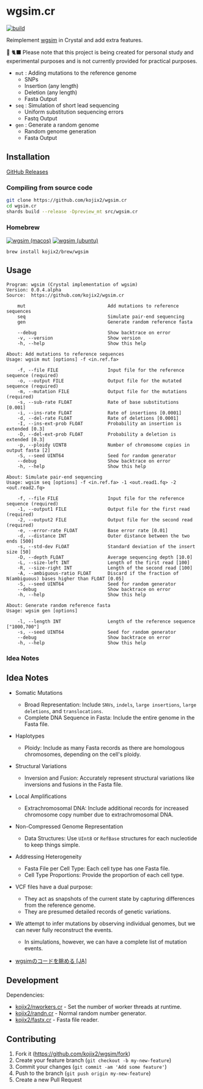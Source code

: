 # wgsim.cr

[![build](https://github.com/kojix2/wgsim.cr/actions/workflows/build.yml/badge.svg)](https://github.com/kojix2/wgsim.cr/actions/workflows/build.yml)

Reimplement [wgsim](https://github.com/lh3/wgsim) in Crystal and add extra features.

:yarn: :black_cat: Please note that this project is being created for personal study and experimental purposes and is not currently provided for practical purposes.

- `mut` : Adding mutations to the reference genome
  - SNPs
  - Insertion (any length)
  - Deletion (any length)
  - Fasta Output
- `seq` : Simulation of short lead sequencing
  - Uniform substitution sequencing errors
  - Fastq Output
- `gen` : Generate a random genome
  - Random genome generation
  - Fasta Output

## Installation

[GitHub Releases](https://github.com/kojix2/wgsim.cr/releases/latest)

### Compiling from source code

```sh
git clone https://github.com/kojix2/wgsim.cr
cd wgsim.cr
shards build --release -Dpreview_mt src/wgsim.cr
```

### Homebrew

[![wgsim (macos)](https://github.com/kojix2/homebrew-brew/actions/workflows/wgsim-macos.yml/badge.svg)](https://github.com/kojix2/homebrew-brew/actions/workflows/wgsim-macos.yml)
[![wgsim (ubuntu)](https://github.com/kojix2/homebrew-brew/actions/workflows/wgsim-ubuntu.yml/badge.svg)](https://github.com/kojix2/homebrew-brew/actions/workflows/wgsim-ubuntu.yml)

```
brew install kojix2/brew/wgsim
```

## Usage

```
Program: wgsim (Crystal implementation of wgsim)
Version: 0.0.4.alpha
Source:  https://github.com/kojix2/wgsim.cr

    mut                              Add mutations to reference sequences
    seq                              Simulate pair-end sequencing
    gen                              Generate random reference fasta

    --debug                          Show backtrace on error
    -v, --version                    Show version
    -h, --help                       Show this help
```

```
About: Add mutations to reference sequences
Usage: wgsim mut [options] -f <in.ref.fa>

    -f, --file FILE                  Input file for the reference sequence (required)
    -o, --output FILE                Output file for the mutated sequence (required)
    -m, --mutation FILE              Output file for the mutations (required)
    -s, --sub-rate FLOAT             Rate of base substitutions [0.001]
    -i, --ins-rate FLOAT             Rate of insertions [0.0001]
    -d, --del-rate FLOAT             Rate of deletions [0.0001]
    -I, --ins-ext-prob FLOAT         Probability an insertion is extended [0.3]
    -D, --del-ext-prob FLOAT         Probability a deletion is extended [0.3]
    -p, --ploidy UINT8               Number of chromosome copies in output fasta [2]
    -S, --seed UINT64                Seed for random generator
    --debug                          Show backtrace on error
    -h, --help                       Show this help
```

```
About: Simulate pair-end sequencing
Usage: wgsim seq [options] -f <in.ref.fa> -1 <out.read1.fq> -2 <out.read2.fq>

    -f, --file FILE                  Input file for the reference sequence (required)
    -1, --output1 FILE               Output file for the first read (required)
    -2, --output2 FILE               Output file for the second read (required)
    -e, --error-rate FLOAT           Base error rate [0.01]
    -d, --distance INT               Outer distance between the two ends [500]
    -s, --std-dev FLOAT              Standard deviation of the insert size [50]
    -D, --depth FLOAT                Average sequencing depth [10.0]
    -L, --size-left INT              Length of the first read [100]
    -R, --size-right INT             Length of the second read [100]
    -A, --ambiguous-ratio FLOAT      Discard if the fraction of N(ambiguous) bases higher than FLOAT [0.05]
    -S, --seed UINT64                Seed for random generator
    --debug                          Show backtrace on error
    -h, --help                       Show this help
```

```
About: Generate random reference fasta
Usage: wgsim gen [options]

    -l, --length INT                 Length of the reference sequence ["1000,700"]
    -s, --seed UINT64                Seed for random generator
    --debug                          Show backtrace on error
    -h, --help                       Show this help
```

### Idea Notes

## Idea Notes

- Somatic Mutations
  - Broad Representation: Include `SNVs`, `indels`, `large insertions`, `large deletions`, and `translocations`.
  - Complete DNA Sequence in Fasta: Include the entire genome in the Fasta file.

- Haplotypes
  - Ploidy: Include as many Fasta records as there are homologous chromosomes, depending on the cell's ploidy.

- Structural Variations
  - Inversion and Fusion: Accurately represent structural variations like inversions and fusions in the Fasta file.

- Local Amplifications
  - Extrachromosomal DNA: Include additional records for increased chromosome copy number due to extrachromosomal DNA.

- Non-Compressed Genome Representation
  - Data Structures: Use `UInt8` or `RefBase` structures for each nucleotide to keep things simple.

- Addressing Heterogeneity
  - Fasta File per Cell Type: Each cell type has one Fasta file.
  - Cell Type Proportions: Provide the proportion of each cell type.

- VCF files have a dual purpose:
  - They act as snapshots of the current state by capturing differences from the reference genome.
  - They are presumed detailed records of genetic variations.

- We attempt to infer mutations by observing individual genomes, but we can never fully reconstruct the events. 
  - In simulations, however, we can have a complete list of mutation events.

- [wgsimのコードを眺める [JA]](https://qiita.com/kojix2/items/35318fbefe0e2ea9fca1)

## Development

Dependencies:

- [kojix2/nworkers.cr](https://github.com/kojix2/nworkers.cr) - Set the number of worker threads at runtime.
- [kojix2/randn.cr](https://github.com/kojix2/randn.cr) - Normal random number generator.
- [kojix2/fastx.cr](https://github.com/kojix2/fastx.cr) - Fasta file reader.
  
## Contributing

1. Fork it (<https://github.com/kojix2/wgsim/fork>)
2. Create your feature branch (`git checkout -b my-new-feature`)
3. Commit your changes (`git commit -am 'Add some feature'`)
4. Push to the branch (`git push origin my-new-feature`)
5. Create a new Pull Request
